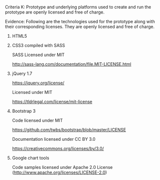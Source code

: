 Criteria K:
Prototype and underlying platforms used to create and run the prototype are openly licensed and free of charge.

Evidence:
Following are the technologies used for the prototype along with their corresponding licenses.  They are openly licensed and free of charge. 

1.  HTML5


2.  CSS3 compiled with SASS

    SASS Licensed under MIT

    http://sass-lang.com/documentation/file.MIT-LICENSE.html


3.  jQuery 1.7

    https://jquery.org/license/

    Licensed under MIT

    https://tldrlegal.com/license/mit-license


4.  Bootstrap 3

    Code licensed under MIT

    https://github.com/twbs/bootstrap/blob/master/LICENSE

    Documentation licensed under CC BY 3.0

    https://creativecommons.org/licenses/by/3.0/

    

5.  Google chart tools  

    Code samples licensed under Apache 2.0 License (http://www.apache.org/licenses/LICENSE-2.0) 


